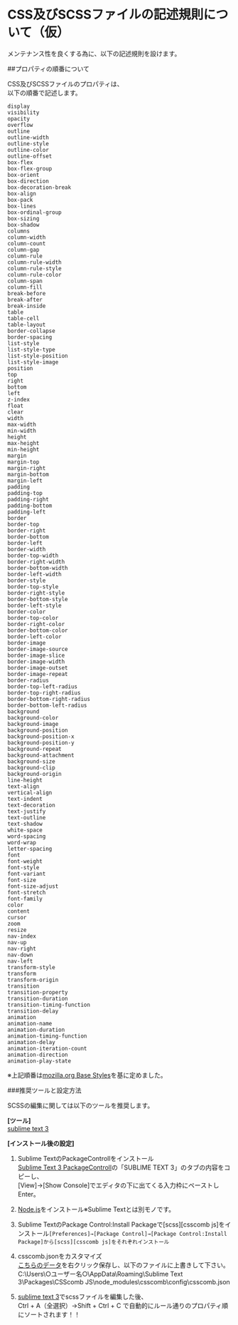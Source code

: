CSS及びSCSSファイルの記述規則について（仮）
=================

メンテナンス性を良くする為に、以下の記述規則を設けます。  

##プロパティの順番について

CSS及びSCSSファイルのプロパティは、  
以下の順番で記述します。
```appearance
display
visibility
opacity
overflow
outline
outline-width
outline-style
outline-color
outline-offset
box-flex
box-flex-group
box-orient
box-direction
box-decoration-break
box-align
box-pack
box-lines
box-ordinal-group
box-sizing
box-shadow
columns
column-width
column-count
column-gap
column-rule
column-rule-width
column-rule-style
column-rule-color
column-span
column-fill
break-before
break-after
break-inside
table
table-cell
table-layout
border-collapse
border-spacing
list-style
list-style-type
list-style-position
list-style-image
position
top
right
bottom
left
z-index
float
clear
width
max-width
min-width
height
max-height
min-height
margin
margin-top
margin-right
margin-bottom
margin-left
padding
padding-top
padding-right
padding-bottom
padding-left
border
border-top
border-right
border-bottom
border-left
border-width
border-top-width
border-right-width
border-bottom-width
border-left-width
border-style
border-top-style
border-right-style
border-bottom-style
border-left-style
border-color
border-top-color
border-right-color
border-bottom-color
border-left-color
border-image
border-image-source
border-image-slice
border-image-width
border-image-outset
border-image-repeat
border-radius
border-top-left-radius
border-top-right-radius
border-bottom-right-radius
border-bottom-left-radius
background
background-color
background-image
background-position
background-position-x
background-position-y
background-repeat
background-attachment
background-size
background-clip
background-origin
line-height
text-align
vertical-align
text-indent
text-decoration
text-justify
text-outline
text-shadow
white-space
word-spacing
word-wrap
letter-spacing
font
font-weight
font-style
font-variant
font-size
font-size-adjust
font-stretch
font-family
color
content
cursor
zoom
resize
nav-index
nav-up
nav-right
nav-down
nav-left
transform-style
transform
transform-origin
transition
transition-property
transition-duration
transition-timing-function
transition-delay
animation
animation-name
animation-duration
animation-timing-function
animation-delay
animation-iteration-count
animation-direction
animation-play-state
```
※上記順番は[mozilla.org Base Styles](http://www.mozilla.org/css/base/content.css)を基に定めました。


###推奨ツールと設定方法

SCSSの編集に関しては以下のツールを推奨します。  
  
__[ツール]__  
[sublime text 3](http://www.sublimetext.com/3)  
  
__[インストール後の設定]__  
1. Sublime TextのPackageControllをインストール  
[Sublime Text 3 PackageControll](https://sublime.wbond.net/installation)の「SUBLIME TEXT 3」のタブの内容をコピーし、  
[View]→[Show Console]でエディタの下に出てくる入力枠にペーストしEnter。  
  
2. [Node.js](http://nodejs.org/)をインストール※Sublime Textとは別モノです。  
  
3. Sublime TextのPackage Control:Install Packageで[scss][csscomb js]をインストール```[Preferences]→[Package Control]→[Package Control:Install Package]から[scss][csscomb js]をそれぞれインストール```
  
4. csscomb.jsonをカスタマイズ  
[こちらのデータ](https://github.com/SunriseDigital/improve-condition/blob/master/sublime_text/csscomb.json)を右クリック保存し、以下のファイルに上書きして下さい。  
C:\Users\○ユーザー名○\AppData\Roaming\Sublime Text 3\Packages\CSScomb JS\node_modules\csscomb\config\csscomb.json  
  
5. [sublime text 3](http://www.sublimetext.com/3)でscssファイルを編集した後、  
Ctrl + A（全選択）→Shift + Ctrl + C で自動的にルール通りのプロパティ順にソートされます！！
